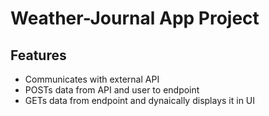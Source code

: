 <h1> Weather-Journal App Project </h1>

<h2> Features </h2>
<ul> 
<li> Communicates with external API </li>
<li> POSTs data from API and user to endpoint </li>
<li> GETs data from endpoint and dynaically displays it in UI </li>
 </ul>
